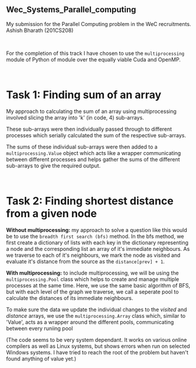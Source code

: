 ## Wec_Systems_Parallel_computing
My submission for the Parallel Computing problem in the WeC recruitments. Ashish Bharath (201CS208)

<br>

For the completion of this track I have chosen to use the `multiprocessing` module of Python of module over the equally viable Cuda and OpenMP.

<br>

# **Task 1:** Finding sum of an array

My approach to calculating the sum of an array using multiprocessing involved slicing the array into 'k' (in code, 4) sub-arrays.

These sub-arrays were then individually passed through to different processes which serially calculated the sum of the respective sub-arrays.

The sums of these individual sub-arrays were then added to a `multiprocessing.Value` object which acts like a wrapper communicating between different processes and helps gather the sums of the different sub-arrays to give the required output.

<br>

# **Task 2:** Finding shortest distance from a given node

**Without multiprocessing:** my approach to solve a question like this would be to use the `breadth first search (bfs)` method. 
In the bfs method, we first create a dictionary of lists with each key in the dictionary representing a node and the corresponding list an array of it's immediate neighbours. As we traverse to each of it's neighbours, we mark the node as visited and evaluate it's distance from the source as the `distance[prev] + 1`.

**With multiprocessing:** to include multiprocessing, we will be using the `multiprocessing.Pool` class which helps to create and manage multiple processes at the same time. Here, we use the same basic algorithm of BFS, but with each level of the graph we traverse, we call a seperate pool to calculate the distances of its immediate neighbours. 

To make sure the data we update the individual changes to the *visited* and *distance* arrays, we use the `multiprocessing.Array` class which, similar to 'Value', acts as a wrapper around the different pools, communicating between every runiing pool

(The code seems to be very system dependant. It works on various online compilers as well as Linux systems, but shows errors when run on selected Windows systems. I have tried to reach the root of the problem but haven't found anything of value yet.)
